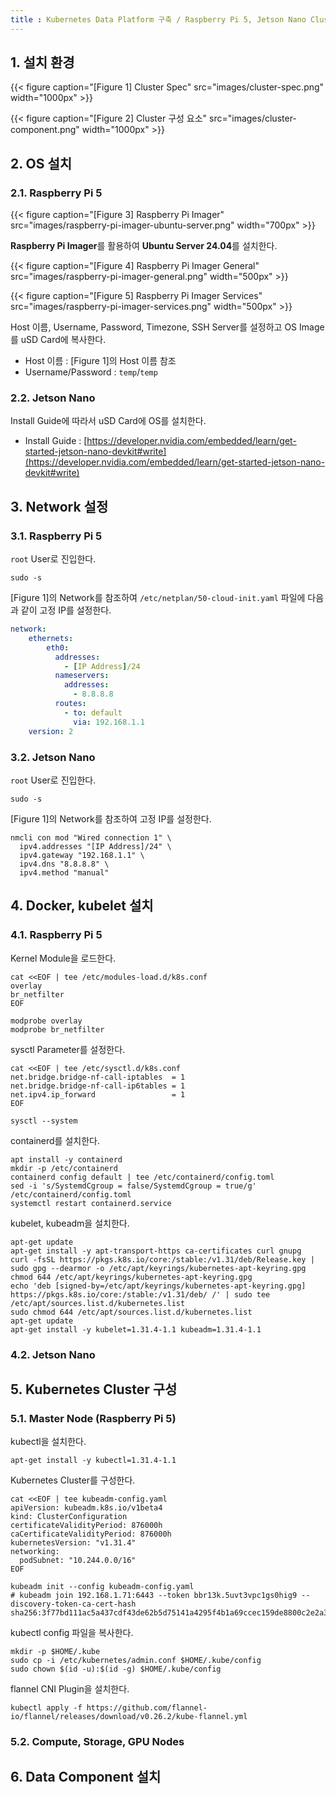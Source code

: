 ```yaml
---
title : Kubernetes Data Platform 구축 / Raspberry Pi 5, Jetson Nano Cluster 환경
---
```


## 1. 설치 환경

{{< figure caption="[Figure 1] Cluster Spec" src="images/cluster-spec.png" width="1000px" >}}

{{< figure caption="[Figure 2] Cluster 구성 요소" src="images/cluster-component.png" width="1000px" >}}

## 2. OS 설치

### 2.1. Raspberry Pi 5

{{< figure caption="[Figure 3] Raspberry Pi Imager" src="images/raspberry-pi-imager-ubuntu-server.png" width="700px" >}}

**Raspberry Pi Imager**를 활용하여 **Ubuntu Server 24.04**를 설치한다.

{{< figure caption="[Figure 4] Raspberry Pi Imager General" src="images/raspberry-pi-imager-general.png" width="500px" >}}

{{< figure caption="[Figure 5] Raspberry Pi Imager Services" src="images/raspberry-pi-imager-services.png" width="500px" >}}

Host 이름, Username, Password, Timezone, SSH Server를 설정하고 OS Image를 uSD Card에 복사한다.

* Host 이름 : [Figure 1]의 Host 이름 참조
* Username/Password : `temp`/`temp`

### 2.2. Jetson Nano

Install Guide에 따라서 uSD Card에 OS를 설치한다.

* Install Guide : [https://developer.nvidia.com/embedded/learn/get-started-jetson-nano-devkit#write](https://developer.nvidia.com/embedded/learn/get-started-jetson-nano-devkit#write)

## 3. Network 설정

### 3.1. Raspberry Pi 5

`root` User로 진입한다.

```shell
sudo -s
```

[Figure 1]의 Network를 참조하여 `/etc/netplan/50-cloud-init.yaml` 파일에 다음과 같이 고정 IP를 설정한다.

```yaml {caption="[File 1] /etc/netplan/50-cloud-init.yaml"}
network:
    ethernets:
        eth0:
          addresses:
            - [IP Address]/24
          nameservers:
            addresses:
              - 8.8.8.8
          routes:
            - to: default
              via: 192.168.1.1
    version: 2
```

### 3.2. Jetson Nano

`root` User로 진입한다.

```shell
sudo -s
```

[Figure 1]의 Network를 참조하여 고정 IP를 설정한다.

```shell
nmcli con mod "Wired connection 1" \
  ipv4.addresses "[IP Address]/24" \
  ipv4.gateway "192.168.1.1" \
  ipv4.dns "8.8.8.8" \
  ipv4.method "manual"
```

## 4. Docker, kubelet 설치

### 4.1. Raspberry Pi 5

Kernel Module을 로드한다.

```shell
cat <<EOF | tee /etc/modules-load.d/k8s.conf
overlay
br_netfilter
EOF

modprobe overlay
modprobe br_netfilter
```

sysctl Parameter를 설정한다.

```shell
cat <<EOF | tee /etc/sysctl.d/k8s.conf
net.bridge.bridge-nf-call-iptables  = 1
net.bridge.bridge-nf-call-ip6tables = 1
net.ipv4.ip_forward                 = 1
EOF

sysctl --system
```

containerd를 설치한다.

```shell
apt install -y containerd
mkdir -p /etc/containerd
containerd config default | tee /etc/containerd/config.toml
sed -i 's/SystemdCgroup = false/SystemdCgroup = true/g' /etc/containerd/config.toml
systemctl restart containerd.service
```

kubelet, kubeadm을 설치한다.

```shell
apt-get update
apt-get install -y apt-transport-https ca-certificates curl gnupg
curl -fsSL https://pkgs.k8s.io/core:/stable:/v1.31/deb/Release.key | sudo gpg --dearmor -o /etc/apt/keyrings/kubernetes-apt-keyring.gpg
chmod 644 /etc/apt/keyrings/kubernetes-apt-keyring.gpg
echo 'deb [signed-by=/etc/apt/keyrings/kubernetes-apt-keyring.gpg] https://pkgs.k8s.io/core:/stable:/v1.31/deb/ /' | sudo tee /etc/apt/sources.list.d/kubernetes.list
sudo chmod 644 /etc/apt/sources.list.d/kubernetes.list
apt-get update
apt-get install -y kubelet=1.31.4-1.1 kubeadm=1.31.4-1.1
```

### 4.2. Jetson Nano

## 5. Kubernetes Cluster 구성

### 5.1. Master Node (Raspberry Pi 5)

kubectl을 설치한다.

```shell
apt-get install -y kubectl=1.31.4-1.1
```

Kubernetes Cluster를 구성한다.

```shell
cat <<EOF | tee kubeadm-config.yaml
apiVersion: kubeadm.k8s.io/v1beta4
kind: ClusterConfiguration
certificateValidityPeriod: 876000h
caCertificateValidityPeriod: 876000h
kubernetesVersion: "v1.31.4"
networking:
  podSubnet: "10.244.0.0/16"
EOF

kubeadm init --config kubeadm-config.yaml
# kubeadm join 192.168.1.71:6443 --token bbr13k.5uvt3vpc1gs0hig9 --discovery-token-ca-cert-hash sha256:3f77bd111ac5a437cdf43de62b5d75141a4295f4b1a69ccec159de8800c2e2a3
```

kubectl config 파일을 복사한다.

```shell
mkdir -p $HOME/.kube
sudo cp -i /etc/kubernetes/admin.conf $HOME/.kube/config
sudo chown $(id -u):$(id -g) $HOME/.kube/config
```

flannel CNI Plugin을 설치한다.

```shell
kubectl apply -f https://github.com/flannel-io/flannel/releases/download/v0.26.2/kube-flannel.yml
```

### 5.2. Compute, Storage, GPU Nodes

## 6. Data Component 설치
